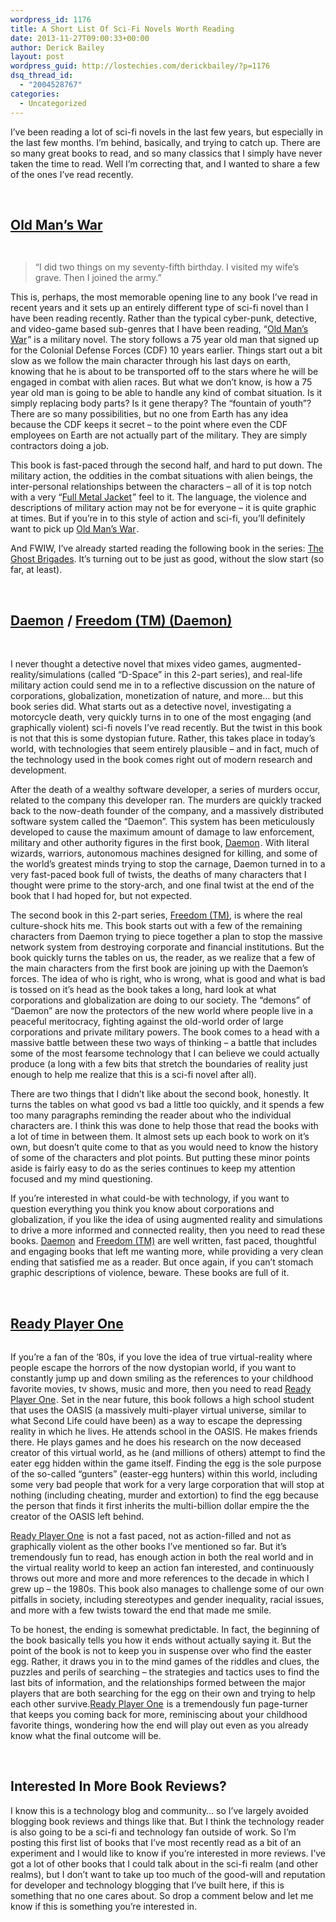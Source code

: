 ```yaml
---
wordpress_id: 1176
title: A Short List Of Sci-Fi Novels Worth Reading
date: 2013-11-27T09:00:33+00:00
author: Derick Bailey
layout: post
wordpress_guid: http://lostechies.com/derickbailey/?p=1176
dsq_thread_id:
  - "2004528767"
categories:
  - Uncategorized
---
```

I&#8217;ve been reading a lot of sci-fi novels in the last few years, but especially in the last few months. I&#8217;m behind, basically, and trying to catch up. There are so many great books to read, and so many classics that I simply have never taken the time to read. Well I&#8217;m correcting that, and I wanted to share a few of the ones I&#8217;ve read recently. 

 

## [Old Man&#8217;s War](http://www.amazon.com/gp/product/B000SEIK2S/ref=as_li_ss_tl?ie=UTF8&camp=1789&creative=390957&creativeASIN=B000SEIK2S&linkCode=as2&tag=signalleaf-20)<img style="border: none !important;margin: 0px !important" src="http://ir-na.amazon-adsystem.com/e/ir?t=signalleaf-20&l=as2&o=1&a=B000SEIK2S" alt="" width="1" height="1" border="0" />

[<img src="http://ws-na.amazon-adsystem.com/widgets/q?_encoding=UTF8&ASIN=B000SEIK2S&Format=_SL110_&ID=AsinImage&MarketPlace=US&ServiceVersion=20070822&WS=1&tag=signalleaf-20" alt="" border="0" />](http://www.amazon.com/gp/product/B000SEIK2S/ref=as_li_ss_il?ie=UTF8&camp=1789&creative=390957&creativeASIN=B000SEIK2S&linkCode=as2&tag=signalleaf-20)

<img style="border: none !important;margin: 0px !important" src="http://ir-na.amazon-adsystem.com/e/ir?t=signalleaf-20&l=as2&o=1&a=B000SEIK2S" alt="" width="1" height="1" border="0" />

> &#8220;I did two things on my seventy-fifth birthday. I visited my wife&#8217;s grave. Then I joined the army.&#8221;

This is, perhaps, the most memorable opening line to any book I&#8217;ve read in recent years and it sets up an entirely different type of sci-fi novel than I have been reading recently. Rather than the typical cyber-punk, detective, and video-game based sub-genres that I have been reading, &#8220;[Old Man&#8217;s War](http://www.amazon.com/gp/product/B000SEIK2S/ref=as_li_ss_tl?ie=UTF8&camp=1789&creative=390957&creativeASIN=B000SEIK2S&linkCode=as2&tag=signalleaf-20)<img style="border: none !important;margin: 0px !important" src="http://ir-na.amazon-adsystem.com/e/ir?t=signalleaf-20&l=as2&o=1&a=B000SEIK2S" alt="" width="1" height="1" border="0" />&#8221; is a military novel. The story follows a 75 year old man that signed up for the Colonial Defense Forces (CDF) 10 years earlier. Things start out a bit slow as we follow the main character through his last days on earth, knowing that he is about to be transported off to the stars where he will be engaged in combat with alien races. But what we don&#8217;t know, is how a 75 year old man is going to be able to handle any kind of combat situation. Is it simply replacing body parts? Is it gene therapy? The &#8220;fountain of youth&#8221;? There are so many possibilities, but no one from Earth has any idea because the CDF keeps it secret &#8211; to the point where even the CDF employees on Earth are not actually part of the military. They are simply contractors doing a job. 

This book is fast-paced through the second half, and hard to put down. The military action, the oddities in the combat situations with alien beings, the inter-personal relationships between the characters &#8211; all of it is top notch with a very &#8220;[Full Metal Jacket](http://www.amazon.com/gp/product/B000P0J09C/ref=as_li_ss_tl?ie=UTF8&camp=1789&creative=390957&creativeASIN=B000P0J09C&linkCode=as2&tag=signalleaf-20)<img style="border: none !important;margin: 0px !important" src="http://ir-na.amazon-adsystem.com/e/ir?t=signalleaf-20&l=as2&o=1&a=B000P0J09C" alt="" width="1" height="1" border="0" />&#8221; feel to it. The language, the violence and descriptions of military action may not be for everyone &#8211; it is quite graphic at times. But if you&#8217;re in to this style of action and sci-fi, you&#8217;ll definitely want to pick up [Old Man&#8217;s War](http://www.amazon.com/gp/product/B000SEIK2S/ref=as_li_ss_tl?ie=UTF8&camp=1789&creative=390957&creativeASIN=B000SEIK2S&linkCode=as2&tag=signalleaf-20)<img style="border: none !important;margin: 0px !important" src="http://ir-na.amazon-adsystem.com/e/ir?t=signalleaf-20&l=as2&o=1&a=B000SEIK2S" alt="" width="1" height="1" border="0" />.

And FWIW, I&#8217;ve already started reading the following book in the series: [The Ghost Brigades](http://www.amazon.com/gp/product/B001QS9TSE/ref=as_li_ss_tl?ie=UTF8&camp=1789&creative=390957&creativeASIN=B001QS9TSE&linkCode=as2&tag=signalleaf-20). It&#8217;s turning out to be just as good, without the slow start (so far, at least).

 

## [Daemon](http://www.amazon.com/gp/product/B003QP4NPE/ref=as_li_ss_tl?ie=UTF8&camp=1789&creative=390957&creativeASIN=B003QP4NPE&linkCode=as2&tag=signalleaf-20)<img style="border: none !important;margin: 0px !important" src="http://ir-na.amazon-adsystem.com/e/ir?t=signalleaf-20&l=as2&o=1&a=B003QP4NPE" alt="" width="1" height="1" border="0" /> / [Freedom (TM) (Daemon)](http://www.amazon.com/gp/product/B002VUFKDY/ref=as_li_ss_tl?ie=UTF8&camp=1789&creative=390957&creativeASIN=B002VUFKDY&linkCode=as2&tag=signalleaf-20)<img style="border: none !important;margin: 0px !important" src="http://ir-na.amazon-adsystem.com/e/ir?t=signalleaf-20&l=as2&o=1&a=B002VUFKDY" alt="" width="1" height="1" border="0" />

[<img src="http://ws-na.amazon-adsystem.com/widgets/q?_encoding=UTF8&ASIN=B003QP4NPE&Format=_SL110_&ID=AsinImage&MarketPlace=US&ServiceVersion=20070822&WS=1&tag=signalleaf-20" alt="" border="0" />](http://www.amazon.com/gp/product/B003QP4NPE/ref=as_li_ss_il?ie=UTF8&camp=1789&creative=390957&creativeASIN=B003QP4NPE&linkCode=as2&tag=signalleaf-20)<img style="border: none !important;margin: 0px !important" src="http://ir-na.amazon-adsystem.com/e/ir?t=signalleaf-20&l=as2&o=1&a=B003QP4NPE" alt="" width="1" height="1" border="0" />  [<img src="http://ws-na.amazon-adsystem.com/widgets/q?_encoding=UTF8&ASIN=B002VUFKDY&Format=_SL110_&ID=AsinImage&MarketPlace=US&ServiceVersion=20070822&WS=1&tag=signalleaf-20" alt="" border="0" />](http://www.amazon.com/gp/product/B002VUFKDY/ref=as_li_ss_il?ie=UTF8&camp=1789&creative=390957&creativeASIN=B002VUFKDY&linkCode=as2&tag=signalleaf-20) <img style="border: none !important;margin: 0px !important" src="http://ir-na.amazon-adsystem.com/e/ir?t=signalleaf-20&l=as2&o=1&a=B002VUFKDY" alt="" width="1" height="1" border="0" />

I never thought a detective novel that mixes video games, augmented-reality/simulations (called &#8220;D-Space&#8221; in this 2-part series), and real-life military action could send me in to a reflective discussion on the nature of corporations, globalization, monetization of nature, and more&#8230; but this book series did. What starts out as a detective novel, investigating a motorcycle death, very quickly turns in to one of the most engaging (and graphically violent) sci-fi novels I&#8217;ve read recently. But the twist in this book is not that this is some dystopian future. Rather, this takes place in today&#8217;s world, with technologies that seem entirely plausible &#8211; and in fact, much of the technology used in the book comes right out of modern research and development. 

After the death of a wealthy software developer, a series of murders occur, related to the company this developer ran. The murders are quickly tracked back to the now-death founder of the company, and a massively distributed software system called the &#8220;Daemon&#8221;. This system has been meticulously developed to cause the maximum amount of damage to law enforcement, military and other authority figures in the first book, [Daemon](http://www.amazon.com/gp/product/B003QP4NPE/ref=as_li_ss_tl?ie=UTF8&camp=1789&creative=390957&creativeASIN=B003QP4NPE&linkCode=as2&tag=signalleaf-20)<img style="border: none !important;margin: 0px !important" src="http://ir-na.amazon-adsystem.com/e/ir?t=signalleaf-20&l=as2&o=1&a=B003QP4NPE" alt="" width="1" height="1" border="0" />. With literal wizards, warriors, autonomous machines designed for killing, and some of the world&#8217;s greatest minds trying to stop the carnage, Daemon turned in to a very fast-paced book full of twists, the deaths of many characters that I thought were prime to the story-arch, and one final twist at the end of the book that I had hoped for, but not expected. 

The second book in this 2-part series, [Freedom (TM)](http://www.amazon.com/gp/product/B002VUFKDY/ref=as_li_ss_tl?ie=UTF8&camp=1789&creative=390957&creativeASIN=B002VUFKDY&linkCode=as2&tag=signalleaf-20), is where the real culture-shock hits me. This book starts out with a few of the remaining characters from Daemon trying to piece together a plan to stop the massive network system from destroying corporate and financial institutions. But the book quickly turns the tables on us, the reader, as we realize that a few of the main characters from the first book are joining up with the Daemon&#8217;s forces. The idea of who is right, who is wrong, what is good and what is bad is tossed on it&#8217;s head as the book takes a long, hard look at what corporations and globalization are doing to our society. The &#8220;demons&#8221; of &#8220;Daemon&#8221; are now the protectors of the new world where people live in a peaceful meritocracy, fighting against the old-world order of large corporations and private military powers. The book comes to a head with a massive battle between these two ways of thinking &#8211; a battle that includes some of the most fearsome technology that I can believe we could actually produce (a long with a few bits that stretch the boundaries of reality just enough to help me realize that this is a sci-fi novel after all). 

There are two things that I didn&#8217;t like about the second book, honestly. It turns the tables on what good vs bad a little too quickly, and it spends a few too many paragraphs reminding the reader about who the individual characters are. I think this was done to help those that read the books with a lot of time in between them. It almost sets up each book to work on it&#8217;s own, but doesn&#8217;t quite come to that as you would need to know the history of some of the characters and plot points. But putting these minor points aside is fairly easy to do as the series continues to keep my attention focused and my mind questioning.

If you&#8217;re interested in what could-be with technology, if you want to question everything you think you know about corporations and globalization, if you like the idea of using augmented reality and simulations to drive a more informed and connected reality, then you need to read these books. [Daemon](http://www.amazon.com/gp/product/B003QP4NPE/ref=as_li_ss_tl?ie=UTF8&camp=1789&creative=390957&creativeASIN=B003QP4NPE&linkCode=as2&tag=signalleaf-20)<img style="border: none !important;margin: 0px !important" src="http://ir-na.amazon-adsystem.com/e/ir?t=signalleaf-20&l=as2&o=1&a=B003QP4NPE" alt="" width="1" height="1" border="0" /> and [Freedom (TM)](http://www.amazon.com/gp/product/B002VUFKDY/ref=as_li_ss_tl?ie=UTF8&camp=1789&creative=390957&creativeASIN=B002VUFKDY&linkCode=as2&tag=signalleaf-20) are well written, fast paced, thoughtful and engaging books that left me wanting more, while providing a very clean ending that satisfied me as a reader. But once again, if you can&#8217;t stomach graphic descriptions of violence, beware. These books are full of it.

 

## [Ready Player One](http://www.amazon.com/gp/product/B004J4WKUQ/ref=as_li_ss_tl?ie=UTF8&camp=1789&creative=390957&creativeASIN=B004J4WKUQ&linkCode=as2&tag=signalleaf-20)<img style="border: none !important;margin: 0px !important" src="http://ir-na.amazon-adsystem.com/e/ir?t=signalleaf-20&l=as2&o=1&a=B004J4WKUQ" alt="" width="1" height="1" border="0" />

[<img src="http://ws-na.amazon-adsystem.com/widgets/q?_encoding=UTF8&ASIN=B004J4WKUQ&Format=_SL110_&ID=AsinImage&MarketPlace=US&ServiceVersion=20070822&WS=1&tag=signalleaf-20" alt="" border="0" />](http://www.amazon.com/gp/product/B004J4WKUQ/ref=as_li_ss_il?ie=UTF8&camp=1789&creative=390957&creativeASIN=B004J4WKUQ&linkCode=as2&tag=signalleaf-20)<img style="border: none !important;margin: 0px !important" src="http://ir-na.amazon-adsystem.com/e/ir?t=signalleaf-20&l=as2&o=1&a=B004J4WKUQ" alt="" width="1" height="1" border="0" />

If you&#8217;re a fan of the &#8217;80s, if you love the idea of true virtual-reality where people escape the horrors of the now dystopian world, if you want to constantly jump up and down smiling as the references to your childhood favorite movies, tv shows, music and more, then you need to read [Ready Player One](http://www.amazon.com/gp/product/B004J4WKUQ/ref=as_li_ss_tl?ie=UTF8&camp=1789&creative=390957&creativeASIN=B004J4WKUQ&linkCode=as2&tag=signalleaf-20)<img style="border: none !important;margin: 0px !important" src="http://ir-na.amazon-adsystem.com/e/ir?t=signalleaf-20&l=as2&o=1&a=B004J4WKUQ" alt="" width="1" height="1" border="0" />. Set in the near future, this book follows a high school student that uses the OASIS (a massively multi-player virtual universe, similar to what Second Life could have been) as a way to escape the depressing reality in which he lives. He attends school in the OASIS. He makes friends there. He plays games and he does his research on the now deceased creator of this virtual world, as he (and millions of others) attempt to find the eater egg hidden within the game itself. Finding the egg is the sole purpose of the so-called &#8220;gunters&#8221; (easter-egg hunters) within this world, including some very bad people that work for a very large corporation that will stop at nothing (including cheating, murder and extortion) to find the egg because the person that finds it first inherits the multi-billion dollar empire the the creator of the OASIS left behind. 

[Ready Player One](http://www.amazon.com/gp/product/B004J4WKUQ/ref=as_li_ss_tl?ie=UTF8&camp=1789&creative=390957&creativeASIN=B004J4WKUQ&linkCode=as2&tag=signalleaf-20) <img style="border: none !important;margin: 0px !important" src="http://ir-na.amazon-adsystem.com/e/ir?t=signalleaf-20&l=as2&o=1&a=B004J4WKUQ" alt="" width="1" height="1" border="0" />is not a fast paced, not as action-filled and not as graphically violent as the other books I&#8217;ve mentioned so far. But it&#8217;s tremendously fun to read, has enough action in both the real world and in the virtual reality world to keep an action fan interested, and continuously throws out more and more and more references to the decade in which I grew up &#8211; the 1980s. This book also manages to challenge some of our own pitfalls in society, including stereotypes and gender inequality, racial issues, and more with a few twists toward the end that made me smile. 

To be honest, the ending is somewhat predictable. In fact, the beginning of the book basically tells you how it ends without actually saying it. But the point of the book is not to keep you in suspense over who find the easter egg. Rather, it draws you in to the mind games of the riddles and clues, the puzzles and perils of searching &#8211; the strategies and tactics uses to find the last bits of information, and the relationships formed between the major players that are both searching for the egg on their own and trying to help each other survive.[Ready Player One](http://www.amazon.com/gp/product/B004J4WKUQ/ref=as_li_ss_tl?ie=UTF8&camp=1789&creative=390957&creativeASIN=B004J4WKUQ&linkCode=as2&tag=signalleaf-20) <img style="border: none !important;margin: 0px !important" src="http://ir-na.amazon-adsystem.com/e/ir?t=signalleaf-20&l=as2&o=1&a=B004J4WKUQ" alt="" width="1" height="1" border="0" />is a tremendously fun page-turner that keeps you coming back for more, reminiscing about your childhood favorite things, wondering how the end will play out even as you already know what the final outcome will be.

 

## Interested In More Book Reviews?

I know this is a technology blog and community&#8230; so I&#8217;ve largely avoided blogging book reviews and things like that. But I think the technology reader is also going to be a sci-fi and technology fan outside of work. So I&#8217;m posting this first list of books that I&#8217;ve most recently read as a bit of an experiment and I would like to know if you&#8217;re interested in more reviews. I&#8217;ve got a lot of other books that I could talk about in the sci-fi realm (and other realms), but I don&#8217;t want to take up too much of the good-will and reputation for developer and technology blogging that I&#8217;ve built here, if this is something that no one cares about. So drop a comment below and let me know if this is something you&#8217;re interested in. 